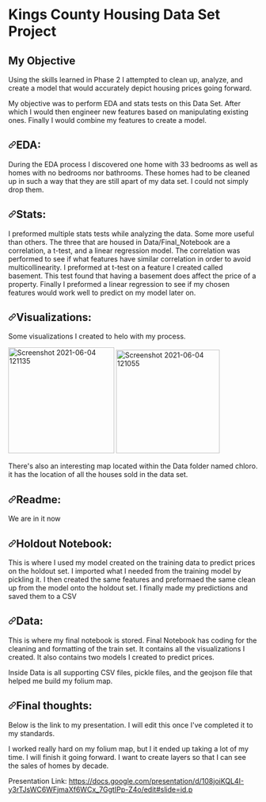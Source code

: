 # Kings County Housing Data Set Project

## My Objective
<p>Using the skills learned in Phase 2 I attempted to clean up, analyze, and create a model that would accurately depict housing prices going forward.</p>
<p>My objective was to perform EDA and stats tests on this Data Set. After which I would then engineer new features based on manipulating existing ones. Finally I would combine my features to create a model.</p>
<h2><a id="user-content-eda" class="anchor" aria-hidden="true" href="#eda"><svg class="octicon octicon-link" viewBox="0 0 16 16" version="1.1" width="16" height="16" aria-hidden="true"><path fill-rule="evenodd" d="M7.775 3.275a.75.75 0 001.06 1.06l1.25-1.25a2 2 0 112.83 2.83l-2.5 2.5a2 2 0 01-2.83 0 .75.75 0 00-1.06 1.06 3.5 3.5 0 004.95 0l2.5-2.5a3.5 3.5 0 00-4.95-4.95l-1.25 1.25zm-4.69 9.64a2 2 0 010-2.83l2.5-2.5a2 2 0 012.83 0 .75.75 0 001.06-1.06 3.5 3.5 0 00-4.95 0l-2.5 2.5a3.5 3.5 0 004.95 4.95l1.25-1.25a.75.75 0 00-1.06-1.06l-1.25 1.25a2 2 0 01-2.83 0z"></path></svg></a>EDA:</h2>
<p>During the EDA process I discovered one home with 33 bedrooms as well as homes with no bedrooms nor bathrooms. These homes had to be cleaned up in such a way that they are still apart of my data set. I could not simply drop them.</p>
<h2><a id="user-content-stats" class="anchor" aria-hidden="true" href="#stats"><svg class="octicon octicon-link" viewBox="0 0 16 16" version="1.1" width="16" height="16" aria-hidden="true"><path fill-rule="evenodd" d="M7.775 3.275a.75.75 0 001.06 1.06l1.25-1.25a2 2 0 112.83 2.83l-2.5 2.5a2 2 0 01-2.83 0 .75.75 0 00-1.06 1.06 3.5 3.5 0 004.95 0l2.5-2.5a3.5 3.5 0 00-4.95-4.95l-1.25 1.25zm-4.69 9.64a2 2 0 010-2.83l2.5-2.5a2 2 0 012.83 0 .75.75 0 001.06-1.06 3.5 3.5 0 00-4.95 0l-2.5 2.5a3.5 3.5 0 004.95 4.95l1.25-1.25a.75.75 0 00-1.06-1.06l-1.25 1.25a2 2 0 01-2.83 0z"></path></svg></a>Stats:</h2>
<p>I preformed multiple stats tests while analyzing the data. Some more useful than others. The three that are housed in Data/Final_Notebook are a correlation, a t-test, and a linear regression model. The correlation was performed to see if what features have similar correlation in order to avoid multicollinearity.
I preformed at t-test on a feature I created called basement. This test found that having a basement does affect the price of a property. Finally I preformed a linear regression to see if my chosen features would work well to predict on my model later on.</p>
<h2><a id="user-content-visualizations" class="anchor" aria-hidden="true" href="#visualizations"><svg class="octicon octicon-link" viewBox="0 0 16 16" version="1.1" width="16" height="16" aria-hidden="true"><path fill-rule="evenodd" d="M7.775 3.275a.75.75 0 001.06 1.06l1.25-1.25a2 2 0 112.83 2.83l-2.5 2.5a2 2 0 01-2.83 0 .75.75 0 00-1.06 1.06 3.5 3.5 0 004.95 0l2.5-2.5a3.5 3.5 0 00-4.95-4.95l-1.25 1.25zm-4.69 9.64a2 2 0 010-2.83l2.5-2.5a2 2 0 012.83 0 .75.75 0 001.06-1.06 3.5 3.5 0 00-4.95 0l-2.5 2.5a3.5 3.5 0 004.95 4.95l1.25-1.25a.75.75 0 00-1.06-1.06l-1.25 1.25a2 2 0 01-2.83 0z"></path></svg></a>Visualizations:</h2>
<p>Some visualizations I created to helo with my process.</p>
<p><a target="_blank" rel="noopener noreferrer" href="https://user-images.githubusercontent.com/19891506/120831978-22ec2180-c52e-11eb-8789-c6930cb8c34f.png"><img width="214" alt="Screenshot 2021-06-04 121135" src="https://user-images.githubusercontent.com/19891506/120831978-22ec2180-c52e-11eb-8789-c6930cb8c34f.png" style="max-width:100%;"></a> <a target="_blank" rel="noopener noreferrer" href="https://user-images.githubusercontent.com/19891506/120832063-38f9e200-c52e-11eb-864e-745d51565fc1.png"><img width="209" alt="Screenshot 2021-06-04 121055" src="https://user-images.githubusercontent.com/19891506/120832063-38f9e200-c52e-11eb-864e-745d51565fc1.png" style="max-width:100%;"></a></p>
<p>There's also an interesting map located within the Data folder named chloro. it has the location of all the houses sold in the data set.</p>
<h2><a id="user-content-readme" class="anchor" aria-hidden="true" href="#readme"><svg class="octicon octicon-link" viewBox="0 0 16 16" version="1.1" width="16" height="16" aria-hidden="true"><path fill-rule="evenodd" d="M7.775 3.275a.75.75 0 001.06 1.06l1.25-1.25a2 2 0 112.83 2.83l-2.5 2.5a2 2 0 01-2.83 0 .75.75 0 00-1.06 1.06 3.5 3.5 0 004.95 0l2.5-2.5a3.5 3.5 0 00-4.95-4.95l-1.25 1.25zm-4.69 9.64a2 2 0 010-2.83l2.5-2.5a2 2 0 012.83 0 .75.75 0 001.06-1.06 3.5 3.5 0 00-4.95 0l-2.5 2.5a3.5 3.5 0 004.95 4.95l1.25-1.25a.75.75 0 00-1.06-1.06l-1.25 1.25a2 2 0 01-2.83 0z"></path></svg></a>Readme:</h2>
<p>We are in it now</p>
<h2><a id="user-content-holdout-notebook" class="anchor" aria-hidden="true" href="#holdout-notebook"><svg class="octicon octicon-link" viewBox="0 0 16 16" version="1.1" width="16" height="16" aria-hidden="true"><path fill-rule="evenodd" d="M7.775 3.275a.75.75 0 001.06 1.06l1.25-1.25a2 2 0 112.83 2.83l-2.5 2.5a2 2 0 01-2.83 0 .75.75 0 00-1.06 1.06 3.5 3.5 0 004.95 0l2.5-2.5a3.5 3.5 0 00-4.95-4.95l-1.25 1.25zm-4.69 9.64a2 2 0 010-2.83l2.5-2.5a2 2 0 012.83 0 .75.75 0 001.06-1.06 3.5 3.5 0 00-4.95 0l-2.5 2.5a3.5 3.5 0 004.95 4.95l1.25-1.25a.75.75 0 00-1.06-1.06l-1.25 1.25a2 2 0 01-2.83 0z"></path></svg></a>Holdout Notebook:</h2>
<p>This is where I used my model created on the training data to predict prices on the holdout set. I imported what I needed from the training model by pickling it.
I then created the same features and preformaed the same clean up from the model onto the holdout set. I finally made my predictions and saved them to a CSV</p>
<h2><a id="user-content-data" class="anchor" aria-hidden="true" href="#data"><svg class="octicon octicon-link" viewBox="0 0 16 16" version="1.1" width="16" height="16" aria-hidden="true"><path fill-rule="evenodd" d="M7.775 3.275a.75.75 0 001.06 1.06l1.25-1.25a2 2 0 112.83 2.83l-2.5 2.5a2 2 0 01-2.83 0 .75.75 0 00-1.06 1.06 3.5 3.5 0 004.95 0l2.5-2.5a3.5 3.5 0 00-4.95-4.95l-1.25 1.25zm-4.69 9.64a2 2 0 010-2.83l2.5-2.5a2 2 0 012.83 0 .75.75 0 001.06-1.06 3.5 3.5 0 00-4.95 0l-2.5 2.5a3.5 3.5 0 004.95 4.95l1.25-1.25a.75.75 0 00-1.06-1.06l-1.25 1.25a2 2 0 01-2.83 0z"></path></svg></a>Data:</h2>
<p>This is where my final notebook is stored. Final Notebook has coding for the cleaning and formatting of the train set. It contains all the visualizations I created. It also contains two models I created to predict prices.</p>
<p>Inside Data is all supporting CSV files, pickle files, and the geojson file that helped me build my folium map.</p>
<h2><a id="user-content-final-thoughts" class="anchor" aria-hidden="true" href="#final-thoughts"><svg class="octicon octicon-link" viewBox="0 0 16 16" version="1.1" width="16" height="16" aria-hidden="true"><path fill-rule="evenodd" d="M7.775 3.275a.75.75 0 001.06 1.06l1.25-1.25a2 2 0 112.83 2.83l-2.5 2.5a2 2 0 01-2.83 0 .75.75 0 00-1.06 1.06 3.5 3.5 0 004.95 0l2.5-2.5a3.5 3.5 0 00-4.95-4.95l-1.25 1.25zm-4.69 9.64a2 2 0 010-2.83l2.5-2.5a2 2 0 012.83 0 .75.75 0 001.06-1.06 3.5 3.5 0 00-4.95 0l-2.5 2.5a3.5 3.5 0 004.95 4.95l1.25-1.25a.75.75 0 00-1.06-1.06l-1.25 1.25a2 2 0 01-2.83 0z"></path></svg></a>Final thoughts:</h2>
<p>Below is the link to my presentation. I will edit this once I've completed it to my standards.</p>
<p>I worked really hard on my folium map, but I it ended up taking a lot of my time. I will finish it going forward. I want to create layers so that I can see the sales of homes by decade.</p>
<p>Presentation Link: <a href="https://docs.google.com/presentation/d/108joiKQL4I-y3rTJsWC6WFjmaXf6WCx_7GgtIPp-Z4o/edit#slide=id.p" rel="nofollow">https://docs.google.com/presentation/d/108joiKQL4I-y3rTJsWC6WFjmaXf6WCx_7GgtIPp-Z4o/edit#slide=id.p</a></p>
